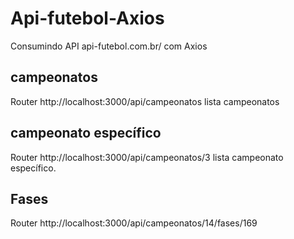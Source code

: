 # Api-futebol-Axios
Consumindo API api-futebol.com.br/ com Axios

## campeonatos

Router http://localhost:3000/api/campeonatos lista campeonatos

## campeonato específico

Router http://localhost:3000/api/campeonatos/3 lista campeonato específico.


## Fases

Router http://localhost:3000/api/campeonatos/14/fases/169
